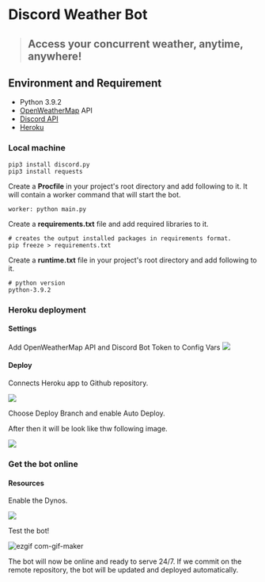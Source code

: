 # Discord Weather Bot
> ## Access your concurrent weather, anytime, anywhere!
## Environment and Requirement
* Python 3.9.2
* [OpenWeatherMap](https://openweathermap.org/current) API
* [Discord API](https://discord.com/developers/applications)
* [Heroku](https://www.heroku.com)
### Local machine
```
pip3 install discord.py
pip3 install requests
```
Create a **Procfile** in your project's root directory and add following to it. It will contain a worker command that will start the bot.
```
worker: python main.py
```
Create a **requirements.txt** file and add required libraries to it.
```
# creates the output installed packages in requirements format.
pip freeze > requirements.txt
```
Create a **runtime.txt** file in your project's root directory and add following to it.
```
# python version
python-3.9.2
```
### Heroku deployment
#### Settings
Add OpenWeatherMap API and Discord Bot Token to Config Vars
![](https://i.imgur.com/3AOUTPE.png)
#### Deploy
Connects Heroku app to Github repository.

![](https://i.imgur.com/zidJWZc.png)

Choose Deploy Branch and enable Auto Deploy.

After then it will be look like thw following image.

![](https://i.imgur.com/rjwSpCY.png)


### Get the bot online
#### Resources
Enable the Dynos.

![](https://i.imgur.com/QnllpD1.png)

Test the bot!

![ezgif com-gif-maker](https://user-images.githubusercontent.com/61106644/124215941-a433d580-db27-11eb-9bdc-87e112f429bc.gif)


The bot will now be online and ready to serve 24/7. If we commit on the remote repository, the bot will be updated and deployed automatically.
